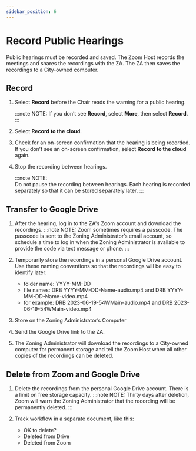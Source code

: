 ```yaml
---
sidebar_position: 6
---
```


# Record Public Hearings

Public hearings must be recorded and saved. The Zoom Host records the meetings and shares the recordings with the ZA. The ZA then saves the recordings to a City-owned computer.

## Record

1. Select **Record** before the Chair reads the warning for a public hearing.

    :::note NOTE:
    If you don’t see **Record**, select **More**, then select **Record**.
    :::

1. Select **Record to the cloud**.

1. Check for an on-screen confirmation that the hearing is being recorded. If you don’t see an on-screen confirmation, select **Record to the cloud** again.

1. Stop the recording between hearings.

    :::note NOTE:  
    Do not pause the recording between hearings. Each hearing is recorded separately so that it can be stored separately later.
    :::

## Transfer to Google Drive

1. After the hearing, log in to the ZA's Zoom account and download the recordings.
    :::note NOTE:
    Zoom sometimes requires a passcode. The passcode is sent to the Zoning Administrator’s email account, so schedule a time to log in when the Zoning Administrator is available to provide the code via text message or phone.
    :::

1. Temporarily store the recordings in a personal Google Drive account. Use these naming conventions so that the recordings will be easy to identify later:
    * folder name:  YYYY-MM-DD
    * file names: DRB YYYY-MM-DD-Name-audio.mp4 and  DRB YYYY-MM-DD-Name-video.mp4
    * for example: DRB 2023-06-19-54WMain-audio.mp4 and DRB 2023-06-19-54WMain-video.mp4

1. Store on the Zoning Administrator’s Computer

1. Send the Google Drive link to the ZA.

1. The Zoning Administrator will download the recordings to a City-owned computer for permanent storage and tell the Zoom Host when all other copies of the recordings can be deleted.

## Delete from Zoom and Google Drive

1. Delete the recordings from the personal Google Drive account. There is a limit on free storage capacity.
    :::note NOTE:
    Thirty days after deletion, Zoom will warn the Zoning Administrator that the recording will be permanently deleted.
    :::

1. Track workflow in a separate document, like this:
    * OK to delete?
    * Deleted from Drive
    * Deleted from Zoom
